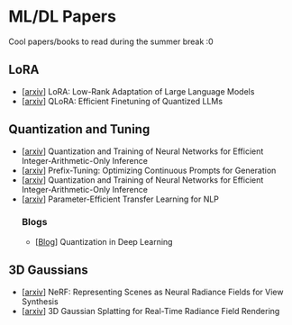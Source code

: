 # ML/DL Papers
Cool papers/books to read during the summer break :0

## LoRA
- [[arxiv](https://arxiv.org/abs/2106.09685)] LoRA: Low-Rank Adaptation of Large Language Models
- [[arxiv](https://arxiv.org/abs/2305.14314)] QLoRA: Efficient Finetuning of Quantized LLMs

## Quantization and Tuning
- [[arxiv](https://arxiv.org/abs/1712.05877)] Quantization and Training of Neural Networks for Efficient Integer-Arithmetic-Only Inference 
- [[arxiv](https://arxiv.org/abs/2101.00190)] Prefix-Tuning: Optimizing Continuous Prompts for Generation
- [[arxiv](https://arxiv.org/pdf/1712.05877)] Quantization and Training of Neural Networks for Efficient Integer-Arithmetic-Only Inference
- [[arxiv](https://arxiv.org/pdf/1902.00751)] Parameter-Efficient Transfer Learning for NLP
  ### Blogs
  - [[Blog](https://mett29.github.io/posts/quantization/)] Quantization in Deep Learning

## 3D Gaussians
- [[arxiv](https://arxiv.org/pdf/2003.08934)] NeRF: Representing Scenes as Neural Radiance Fields for View Synthesis
- [[arxiv](https://arxiv.org/abs/2308.04079)] 3D Gaussian Splatting for Real-Time Radiance Field Rendering
